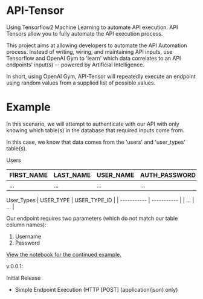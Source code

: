 # API-Tensor
Using Tensorflow2 Machine Learning to automate API execution. API Tensors allow you to fully automate the API execution process.

This project aims at allowing developers to automate the API Automation process. Instead of writing, wiring, and maintaining API inputs, use Tensorflow and OpenAI Gym to 'learn' which data correlates to an API endpoints' input(s) -- powered by Artificial Intelligence.

In short, using OpenAI Gym, API-Tensor will repeatedly execute an endpoint using random values from a supplied list of possible values.

# Example

In this scenario, we will attempt to authenticate with our API with only knowing which table(s) in the database that required inputs come from.

In this case, we know that data comes from the 'users' and 'user_types' table(s).

Users

| FIRST_NAME  | LAST_NAME   | USER_NAME   | AUTH_PASSWORD |
| ----------- | ----------- | ----------- | -----------   |
| ...         | ...         | ...         | ...           |

User_Types
| USER_TYPE  | USER_TYPE_ID |
| ----------- | ----------- |
| ...         | ...         |

Our endpoint requires two parameters (which do not match our table column names):

1. Username
2. Password

[View the notebook for the continued example.](https://github.com/montraydavis/API-Tensor/blob/main/api-tensor/src/notebook.ipynb)

v.0.0.1:

Initial Release

- Simple Endpoint Execution (HTTP [POST] (application/json) only)